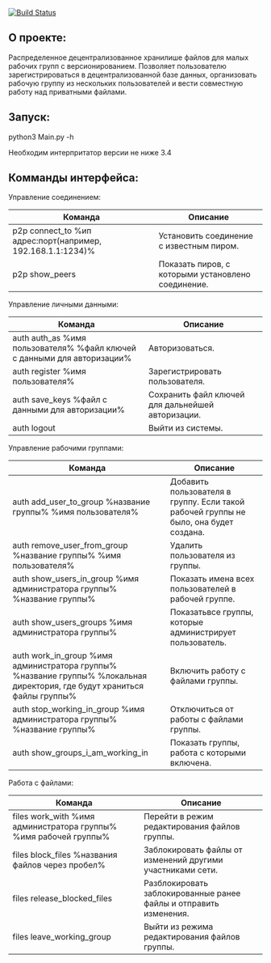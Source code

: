 [![Build Status](https://travis-ci.org/Matvey-Kuk/network.png?branch=master)](https://travis-ci.org/Matvey-Kuk/network)

О проекте:
------------
Распределенное децентрализованное хранилише файлов для малых рабочих групп с версионированием.
Позволяет пользователю зарегистрироваться в децентрализованной базе данных,
организовать рабочую группу из нескольких пользователей и вести совместную работу над приватными файлами.

Запуск:
------------
python3 Main.py -h

Необходим интерпритатор версии не ниже 3.4

Комманды интерфейса:
------------

Управление соединением:

Команда  | Описание
------------- | -------------
p2p connect_to %ип адрес:порт(например, 192.168.1.1:1234)% | Установить соединение с известным пиром.
p2p show_peers | Показать пиров, с которыми установлено соединение.

Управление личными данными:

Команда  | Описание
------------- | -------------
auth auth_as %имя пользователя% %файл ключей с данными для авторизации% | Авторизоваться.
auth register %имя пользователя%  | Зарегистрировать пользователя.
auth save_keys %файл с данными для авторизации% | Сохранить файл ключей для дальнейшей авторизации.
auth logout | Выйти из системы.

Управление рабочими группами:

Команда  | Описание
------------- | -------------
auth add_user_to_group %название группы% %имя пользователя%  | Добавить пользователя в группу. Если такой рабочей группы не было, она будет создана.
auth remove_user_from_group %название группы% %имя пользователя%  | Удалить пользователя из группы.
auth show_users_in_group  %имя администратора группы% %название группы%  | Показать имена всех пользователей в рабочей группе.
auth show_users_groups  %имя администратора группы% | Показатьвсе группы, которые администрирует пользователь.
auth work_in_group  %имя администратора группы% %название группы% %локальная директория, где будут храниться файлы группы%  | Включить работу с файлами группы.
auth stop_working_in_group %имя администратора группы% %название группы% | Отключиться от работы с файлами группы.
auth show_groups_i_am_working_in | Показать группы, работа с которыми включена.

Работа с файлами:

Команда  | Описание
------------- | -------------
files work_with %имя администратора группы% %имя рабочей группы% | Перейти в режим редактирования файлов группы.
files block_files %названия файлов через пробел% | Заблокировать файлы от изменений другими участниками сети.
files release_blocked_files | Разблокировать заблокированные ранее файлы и отправить изменения.
files leave_working_group | Выйти из режима редактирования файлов группы.
